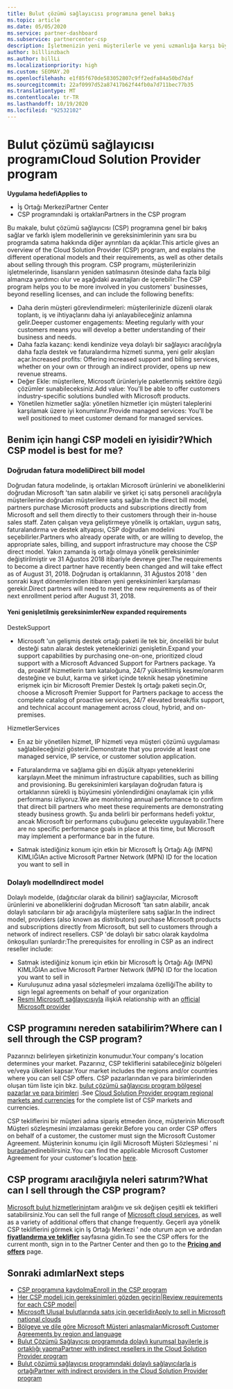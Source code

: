 ```yaml
---
title: Bulut çözümü sağlayıcısı programına genel bakış
ms.topic: article
ms.date: 05/05/2020
ms.service: partner-dashboard
ms.subservice: partnercenter-csp
description: İşletmenizin yeni müşterilerle ve yeni uzmanlığa karşı büyümesini sağlamak için bulut çözümü sağlayıcısı (CSP) programındaki avantajlar ve farklı modeller hakkında daha fazla bilgi edinin.
author: billlinzbach
ms.author: billLi
ms.localizationpriority: high
ms.custom: SEOMAY.20
ms.openlocfilehash: e1f85f670de583052807c9ff2edfa84a50bd7daf
ms.sourcegitcommit: 22af0997d52a87417b62f44fb0a7d711bec77b35
ms.translationtype: MT
ms.contentlocale: tr-TR
ms.lasthandoff: 10/19/2020
ms.locfileid: "92532102"
---
```

# <a name="cloud-solution-provider-program"></a><span data-ttu-id="6410c-103">Bulut çözümü sağlayıcısı programı</span><span class="sxs-lookup"><span data-stu-id="6410c-103">Cloud Solution Provider program</span></span> 

<span data-ttu-id="6410c-104">**Uygulama hedefi**</span><span class="sxs-lookup"><span data-stu-id="6410c-104">**Applies to**</span></span>

- <span data-ttu-id="6410c-105">İş Ortağı Merkezi</span><span class="sxs-lookup"><span data-stu-id="6410c-105">Partner Center</span></span>
- <span data-ttu-id="6410c-106">CSP programındaki iş ortakları</span><span class="sxs-lookup"><span data-stu-id="6410c-106">Partners in the CSP program</span></span>

<span data-ttu-id="6410c-107">Bu makale, bulut çözümü sağlayıcısı (CSP) programına genel bir bakış sağlar ve farklı işlem modellerinin ve gereksinimlerinin yanı sıra bu programda satıma hakkında diğer ayrıntıları da açıklar.</span><span class="sxs-lookup"><span data-stu-id="6410c-107">This article gives an overview of the Cloud Solution Provider (CSP) program, and explains the different operational models and their requirements, as well as other details about selling through this program.</span></span>  <span data-ttu-id="6410c-108">CSP programı, müşterilerinizin işletmelerinde, lisansların yeniden satılmasının ötesinde daha fazla bilgi almanıza yardımcı olur ve aşağıdaki avantajları de içerebilir:</span><span class="sxs-lookup"><span data-stu-id="6410c-108">The CSP program helps you to be more involved in you customers' businesses, beyond reselling licenses, and can include the following benefits:</span></span> 

- <span data-ttu-id="6410c-109">Daha derin müşteri görevlendirmeleri: müşterilerinizle düzenli olarak toplantı, iş ve ihtiyaçlarını daha iyi anlayabileceğiniz anlamına gelir.</span><span class="sxs-lookup"><span data-stu-id="6410c-109">Deeper customer engagements: Meeting regularly with your customers means you will develop a better understanding of their business and needs.</span></span>
- <span data-ttu-id="6410c-110">Daha fazla kazanç: kendi kendinize veya dolaylı bir sağlayıcı aracılığıyla daha fazla destek ve faturalandırma hizmeti sunma, yeni gelir akışları açar.</span><span class="sxs-lookup"><span data-stu-id="6410c-110">Increased profits: Offering increased support and billing services, whether on your own or through an indirect provider, opens up new revenue streams.</span></span>  
- <span data-ttu-id="6410c-111">Değer Ekle: müşterilere, Microsoft ürünleriyle paketlenmiş sektöre özgü çözümler sunabileceksiniz.</span><span class="sxs-lookup"><span data-stu-id="6410c-111">Add value: You'll be able to offer customers industry-specific solutions bundled with Microsoft products.</span></span>
- <span data-ttu-id="6410c-112">Yönetilen hizmetler sağla: yönetilen hizmetler için müşteri taleplerini karşılamak üzere iyi konumlanır.</span><span class="sxs-lookup"><span data-stu-id="6410c-112">Provide managed services: You'll be well positioned to meet customer demand for managed services.</span></span> 

## <a name="which-csp-model-is-best-for-me"></a><span data-ttu-id="6410c-113">Benim için hangi CSP modeli en iyisidir?</span><span class="sxs-lookup"><span data-stu-id="6410c-113">Which CSP model is best for me?</span></span>

### <a name="direct-bill-model"></a><span data-ttu-id="6410c-114">Doğrudan fatura modeli</span><span class="sxs-lookup"><span data-stu-id="6410c-114">Direct bill model</span></span>

 <span data-ttu-id="6410c-115">Doğrudan fatura modelinde, iş ortakları Microsoft ürünlerini ve aboneliklerini doğrudan Microsoft 'tan satın alabilir ve şirket içi satış personeli aracılığıyla müşterilerine doğrudan müşterilere satış sağlar.</span><span class="sxs-lookup"><span data-stu-id="6410c-115">In the direct bill model, partners purchase Microsoft products and subscriptions directly from Microsoft and sell them directly to their customers through their in-house sales staff.</span></span> <span data-ttu-id="6410c-116">Zaten çalışan veya geliştirmeye yönelik iş ortakları, uygun satış, faturalandırma ve destek altyapısı, CSP doğrudan modelini seçebilirler.</span><span class="sxs-lookup"><span data-stu-id="6410c-116">Partners who already operate with, or are willing to develop, the appropriate sales, billing, and support infrastructure may choose the CSP direct model.</span></span> <span data-ttu-id="6410c-117">Yakın zamanda iş ortağı olmaya yönelik gereksinimler değiştirilmiştir ve 31 Ağustos 2018 itibariyle devreye girer.</span><span class="sxs-lookup"><span data-stu-id="6410c-117">The requirements to become a direct partner have recently been changed and will take effect as of August 31, 2018.</span></span> <span data-ttu-id="6410c-118">Doğrudan iş ortaklarının, 31 Ağustos 2018 ' den sonraki kayıt dönemlerinden itibaren yeni gereksinimleri karşılaması gerekir.</span><span class="sxs-lookup"><span data-stu-id="6410c-118">Direct partners will need to meet the new requirements as of their next enrollment period after August 31, 2018.</span></span>

#### <a name="new-expanded-requirements"></a><span data-ttu-id="6410c-119">Yeni genişletilmiş gereksinimler</span><span class="sxs-lookup"><span data-stu-id="6410c-119">New expanded requirements</span></span>

<span data-ttu-id="6410c-120">Destek</span><span class="sxs-lookup"><span data-stu-id="6410c-120">Support</span></span>

- <span data-ttu-id="6410c-121">Microsoft 'un gelişmiş destek ortağı paketi ile tek bir, öncelikli bir bulut desteği satın alarak destek yeteneklerinizi genişletin.</span><span class="sxs-lookup"><span data-stu-id="6410c-121">Expand your support capabilities by purchasing one-on-one, prioritized cloud support with a Microsoft Advanced Support for Partners package.</span></span> <span data-ttu-id="6410c-122">Ya da, proaktif hizmetlerin tam kataloğuna, 24/7 yükseltilmiş kesme/onarım desteğine ve bulut, karma ve şirket içinde teknik hesap yönetimine erişmek için bir Microsoft Premier Destek Iş ortağı paketi seçin.</span><span class="sxs-lookup"><span data-stu-id="6410c-122">Or, choose a Microsoft Premier Support for Partners package to access the complete catalog of proactive services, 24/7 elevated break/fix support, and technical account management across cloud, hybrid, and on-premises.</span></span>

<span data-ttu-id="6410c-123">Hizmetler</span><span class="sxs-lookup"><span data-stu-id="6410c-123">Services</span></span>

- <span data-ttu-id="6410c-124">En az bir yönetilen hizmet, IP hizmeti veya müşteri çözümü uygulaması sağlabileceğinizi gösterir.</span><span class="sxs-lookup"><span data-stu-id="6410c-124">Demonstrate that you provide at least one managed service, IP service, or customer solution application.</span></span> 

- <span data-ttu-id="6410c-125">Faturalandırma ve sağlama gibi en düşük altyapı yeteneklerini karşılayın.</span><span class="sxs-lookup"><span data-stu-id="6410c-125">Meet the minimum infrastructure capabilities, such as billing and provisioning.</span></span> <span data-ttu-id="6410c-126">Bu gereksinimleri karşılayan doğrudan fatura iş ortaklarının sürekli iş büyümesini yönlendirdiğini onaylamak için yıllık performansı izliyoruz.</span><span class="sxs-lookup"><span data-stu-id="6410c-126">We are monitoring annual performance to confirm that direct bill partners who meet these requirements are demonstrating steady business growth.</span></span> <span data-ttu-id="6410c-127">Şu anda belirli bir performans hedefi yoktur, ancak Microsoft bir performans çubuğunu gelecekte uygulayabilir.</span><span class="sxs-lookup"><span data-stu-id="6410c-127">There are no specific performance goals in place at this time, but Microsoft may implement a performance bar in the future.</span></span>

- <span data-ttu-id="6410c-128">Satmak istediğiniz konum için etkin bir Microsoft İş Ortağı Ağı (MPN) KIMLIĞI</span><span class="sxs-lookup"><span data-stu-id="6410c-128">An active Microsoft Partner Network (MPN) ID for the location you want to sell in</span></span>

### <a name="indirect-model"></a><span data-ttu-id="6410c-129">Dolaylı model</span><span class="sxs-lookup"><span data-stu-id="6410c-129">Indirect model</span></span>

<span data-ttu-id="6410c-130">Dolaylı modelde, (dağıtıcılar olarak da bilinir) sağlayıcılar, Microsoft ürünlerini ve aboneliklerini doğrudan Microsoft 'tan satın alabilir, ancak dolaylı satıcıların bir ağı aracılığıyla müşterilere satış sağlar.</span><span class="sxs-lookup"><span data-stu-id="6410c-130">In the indirect model, providers (also known as distributors) purchase Microsoft products and subscriptions directly from Microsoft, but sell to customers through a network of indirect resellers.</span></span> <span data-ttu-id="6410c-131">CSP 'de dolaylı bir satıcı olarak kaydolma önkoşulları şunlardır:</span><span class="sxs-lookup"><span data-stu-id="6410c-131">The prerequisites for enrolling in CSP as an indirect reseller include:</span></span>

- <span data-ttu-id="6410c-132">Satmak istediğiniz konum için etkin bir Microsoft İş Ortağı Ağı (MPN) KIMLIĞI</span><span class="sxs-lookup"><span data-stu-id="6410c-132">An active Microsoft Partner Network (MPN) ID for the location you want to sell in</span></span>
- <span data-ttu-id="6410c-133">Kuruluşunuz adına yasal sözleşmeleri imzalama özelliği</span><span class="sxs-lookup"><span data-stu-id="6410c-133">The ability to sign legal agreements on behalf of your organization</span></span>
- <span data-ttu-id="6410c-134">[Resmi Microsoft sağlayıcısıyla](https://partnercenter.microsoft.com/partner/find-a-provider) ilişki</span><span class="sxs-lookup"><span data-stu-id="6410c-134">A relationship with an [official Microsoft provider](https://partnercenter.microsoft.com/partner/find-a-provider)</span></span>

## <a name="where-can-i-sell-through-the-csp-program"></a><span data-ttu-id="6410c-135">CSP programını nereden satabilirim?</span><span class="sxs-lookup"><span data-stu-id="6410c-135">Where can I sell through the CSP program?</span></span>

<span data-ttu-id="6410c-136">Pazarınızı belirleyen şirketinizin konumudur.</span><span class="sxs-lookup"><span data-stu-id="6410c-136">Your company's location determines your market.</span></span> <span data-ttu-id="6410c-137">Pazarınız, CSP tekliflerini satabileceğiniz bölgeleri ve/veya ülkeleri kapsar.</span><span class="sxs-lookup"><span data-stu-id="6410c-137">Your market includes the regions and/or countries where you can sell CSP offers.</span></span> <span data-ttu-id="6410c-138">CSP pazarlarından ve para birimlerinden oluşan tüm liste için bkz. [bulut çözümü sağlayıcısı program bölgesel pazarlar ve para birimleri](regional-authorization-overview.md) .</span><span class="sxs-lookup"><span data-stu-id="6410c-138">See [Cloud Solution Provider program regional markets and currencies](regional-authorization-overview.md) for the complete list of CSP markets and currencies.</span></span>

<span data-ttu-id="6410c-139">CSP tekliflerini bir müşteri adına sipariş etmeden önce, müşterinin Microsoft Müşteri sözleşmesini imzalaması gerekir.</span><span class="sxs-lookup"><span data-stu-id="6410c-139">Before you can order CSP offers on behalf of a customer, the customer must sign the Microsoft Customer Agreement.</span></span> <span data-ttu-id="6410c-140">Müşterinin konumu için ilgili Microsoft Müşteri Sözleşmesi ' ni [buradan](agreements.md)edinebilirsiniz.</span><span class="sxs-lookup"><span data-stu-id="6410c-140">You can find the applicable Microsoft Customer Agreement for your customer's location [here](agreements.md).</span></span>  

## <a name="what-can-i-sell-through-the-csp-program"></a><span data-ttu-id="6410c-141">CSP programı aracılığıyla neleri satırım?</span><span class="sxs-lookup"><span data-stu-id="6410c-141">What can I sell through the CSP program?</span></span>

<span data-ttu-id="6410c-142">[Microsoft bulut hizmetlerinin](https://partner.microsoft.com/cloud-solution-provider/products-and-services)tam aralığını ve sık değişen çeşitli ek teklifleri satabilirsiniz.</span><span class="sxs-lookup"><span data-stu-id="6410c-142">You can sell the full range of [Microsoft cloud services](https://partner.microsoft.com/cloud-solution-provider/products-and-services), as well as a variety of additional offers that change frequently.</span></span> <span data-ttu-id="6410c-143">Geçerli aya yönelik CSP tekliflerini görmek için Iş Ortağı Merkezi ' nde oturum açın ve ardından [**fiyatlandırma ve teklifler**](https://partnercenter.microsoft.com/pcv/sales) sayfasına gidin.</span><span class="sxs-lookup"><span data-stu-id="6410c-143">To see the CSP offers for the current month, sign in to the Partner Center and then go to the [**Pricing and offers**](https://partnercenter.microsoft.com/pcv/sales) page.</span></span>

## <a name="next-steps"></a><span data-ttu-id="6410c-144">Sonraki adımlar</span><span class="sxs-lookup"><span data-stu-id="6410c-144">Next steps</span></span>

- [<span data-ttu-id="6410c-145">CSP programına kaydolma</span><span class="sxs-lookup"><span data-stu-id="6410c-145">Enroll in the CSP program</span></span>](enrolling-in-the-csp-program.md)
- <span data-ttu-id="6410c-146">[Her CSP modeli için gereksinimleri gözden geçirin](https://partnercenter.microsoft.com/partner/cloud-solution-provider)|</span><span class="sxs-lookup"><span data-stu-id="6410c-146">[Review requirements for each CSP model](https://partnercenter.microsoft.com/partner/cloud-solution-provider)|</span></span>
- [<span data-ttu-id="6410c-147">Microsoft Ulusal bulutlarında satış için geçerlidir</span><span class="sxs-lookup"><span data-stu-id="6410c-147">Apply to sell in Microsoft national clouds</span></span>](csp-national-clouds-overview.md)
- [<span data-ttu-id="6410c-148">Bölgeye ve dile göre Microsoft Müşteri anlaşmaları</span><span class="sxs-lookup"><span data-stu-id="6410c-148">Microsoft Customer Agreements by region and language</span></span>](agreements.md)
- [<span data-ttu-id="6410c-149">Bulut Çözümü Sağlayıcısı programında dolaylı kurumsal bayilerle iş ortaklığı yapma</span><span class="sxs-lookup"><span data-stu-id="6410c-149">Partner with indirect resellers in the Cloud Solution Provider program</span></span>](indirect-provider-tasks-in-partner-center.md)
- [<span data-ttu-id="6410c-150">Bulut çözümü sağlayıcısı programındaki dolaylı sağlayıcılarla iş ortağı</span><span class="sxs-lookup"><span data-stu-id="6410c-150">Partner with indirect providers in the Cloud Solution Provider program</span></span>](indirect-reseller-tasks-in-partner-center.md)
